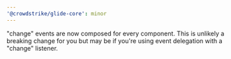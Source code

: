 ```yaml
---
'@crowdstrike/glide-core': minor
---
```


"change" events are now composed for every component.
This is unlikely a breaking change for you but may be if you're using event delegation with a "change" listener.
